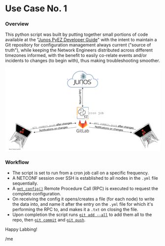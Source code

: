 # Use Case No. 1

### Overview
This python script was built by putting together small portions of code available at the "[Junos PyEZ Developer Guide](https://www.juniper.net/documentation/en_US/junos-pyez/information-products/pathway-pages/junos-pyez-developer-guide.html)" with the intent to maintain a Git repository for configuration management always current ("source of truth"), while keeping the Network Engineers distributed across different timezones informed, with the benefit to easily co-relate events and/or incidents to changes (to begin with), thus making troubleshooting smoother.

![Example No.1 Diagram](/images/ex-no1.png)

### Workflow
* The script is set to run from a cron job call on a specific frequency.
* A NETCONF session over SSH is established to all nodes in the `.yml` file sequentially.
* A [`get_config()`](https://www.juniper.net/documentation/us/en/software/junos/netconf/topics/ref/tag/netconf-get-config.html) Remote Procedure Call (RPC) is executed to request the complete configuration.
* On receiving the config it opens/creates a file (for each node) to write the data into, and name it after the entry on the `.yml` file for which it's performing the RPC to, and makes it a `.txt` on closing the file. 
* Upon completion the script runs [`git add --all`](http://git-scm.com/docs/git-add) to add them all to the repo, then [`git commit`](http://git-scm.com/docs/git-commit) and [`git push`](http://git-scm.com/docs/git-push).

Happy Labbing!

/me
